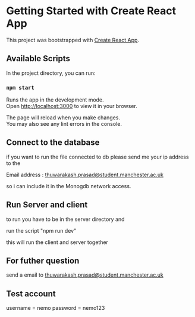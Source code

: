 # Getting Started with Create React App

This project was bootstrapped with [Create React App](https://github.com/facebook/create-react-app).

## Available Scripts

In the project directory, you can run:

### `npm start`

Runs the app in the development mode.\
Open [http://localhost:3000](http://localhost:3000) to view it in your browser.

The page will reload when you make changes.\
You may also see any lint errors in the console.

## Connect to the database

if you want to run the file connected to db please send me your ip address to the

Email address : thuwarakash.prasad@student.manchester.ac.uk

so i can include it in the Monogdb network access.

## Run Server and client 

to run you have to be in the server directory and 

run the script "npm run dev"

this will run the client and server together

## For futher question

send a email to thuwarakash.prasad@student.manchester.ac.uk

## Test account 

username = nemo
password = nemo123